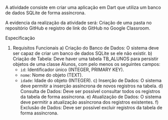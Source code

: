 A atividade consiste em criar uma aplicação em Dart que utiliza um banco de dados SQLite de forma assíncrona. 

A evidencia da realização da atividade será: Criação de uma pasta no repositório GitHub e registro de link do GitHub no Google Classroom.

Especificação

1) Requisitos Funcionais
a) Criação do Banco de Dados: O sistema deve ser capaz de criar um banco de dados SQLite se ele não existir.
b) Criação de Tabela: Deve haver uma tabela TB_ALUNOS para persistir objetos de uma classe Alunos, com pelo menos os seguintes campos:
   - `id`: Identificador único (INTEGER, PRIMARY KEY).
   - `nome`: Nome do objeto (TEXT).
   - `idade`: Idade do objeto (INTEGER).
c) Inserção de Dados: O sistema deve permitir a inserção assíncrona de novos registros na tabela.
d) Consulta de Dados: Deve ser possível consultar todos os registros da tabela de forma assíncrona.
e) Atualização de Dados: O sistema deve permitir a atualização assíncrona dos registros existentes.
f) Exclusão de Dados: Deve ser possível excluir registros da tabela de forma assíncrona.
